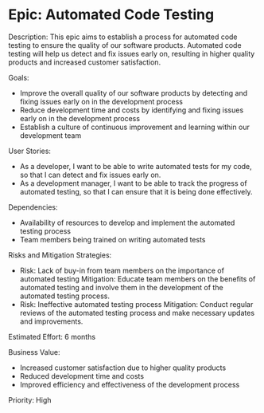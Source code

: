 # Epic: Automated Code Testing

Description: 
This epic aims to establish a process for automated code testing to ensure the quality of our software products. Automated code testing will help us detect and fix issues early on, resulting in higher quality products and increased customer satisfaction.

Goals:
- Improve the overall quality of our software products by detecting and fixing issues early on in the development process
- Reduce development time and costs by identifying and fixing issues early on in the development process
- Establish a culture of continuous improvement and learning within our development team

User Stories:
- As a developer, I want to be able to write automated tests for my code, so that I can detect and fix issues early on.
- As a development manager, I want to be able to track the progress of automated testing, so that I can ensure that it is being done effectively.

Dependencies:
- Availability of resources to develop and implement the automated testing process
- Team members being trained on writing automated tests

Risks and Mitigation Strategies:
- Risk: Lack of buy-in from team members on the importance of automated testing
  Mitigation: Educate team members on the benefits of automated testing and involve them in the development of the automated testing process.
- Risk: Ineffective automated testing process
  Mitigation: Conduct regular reviews of the automated testing process and make necessary updates and improvements.

Estimated Effort: 6 months

Business Value:
- Increased customer satisfaction due to higher quality products
- Reduced development time and costs
- Improved efficiency and effectiveness of the development process

Priority: High
